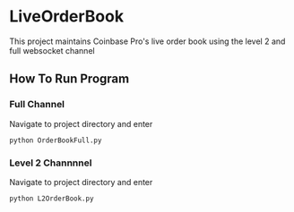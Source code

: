 # LiveOrderBook

This project maintains Coinbase Pro's live order book using the level 2 and full websocket channel

## How To Run Program
### Full Channel
Navigate to project directory and enter
```
python OrderBookFull.py
```

### Level 2 Channnnel
Navigate to project directory and enter
```
python L2OrderBook.py
```
